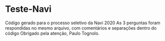# Teste-Navi
Código gerado para o processo seletivo da Navi 2020
As 3 perguntas foram respondidas no mesmo arquivo, com comentários e separações dentro do código
Obrigado pela atenção, Paulo Tognolo.
